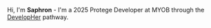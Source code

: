 Hi, I'm **Saphron** - I'm a 2025 Protege Developer at MYOB through the [DevelopHer](https://careers.myob.com/grad) pathway.

<!---
denerose/denerose is a ✨ special ✨ repository because its `README.md` (this file) appears on your GitHub profile.
You can click the Preview link to take a look at your changes.
--->
